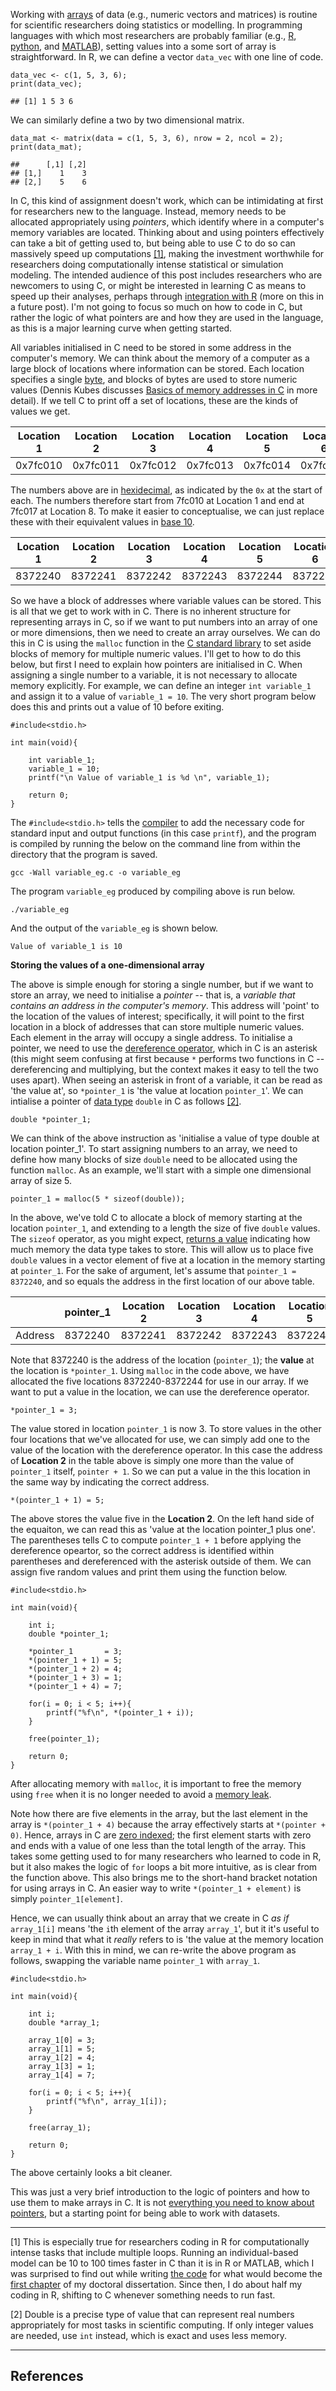 Working with
[arrays](https://en.wikipedia.org/wiki/Array_data_structure) of data
(e.g., numeric vectors and matrices) is routine for scientific
researchers doing statistics or modelling. In programming languages with
which most researchers are probably familiar (e.g.,
[R](https://www.r-project.org/), [python](https://www.python.org/), and
[MATLAB](https://uk.mathworks.com/products/matlab.html)), setting values
into a some sort of array is straightforward. In R, we can define a
vector `data_vec` with one line of code.

    data_vec <- c(1, 5, 3, 6);
    print(data_vec);

    ## [1] 1 5 3 6

We can similarly define a two by two dimensional matrix.

    data_mat <- matrix(data = c(1, 5, 3, 6), nrow = 2, ncol = 2);
    print(data_mat);

    ##      [,1] [,2]
    ## [1,]    1    3
    ## [2,]    5    6

In C, this kind of assignment doesn't work, which can be intimidating at
first for researchers new to the language. Instead, memory needs to be
allocated appropriately using *pointers*, which identify where in a
computer's memory variables are located. Thinking about and using
pointers effectively can take a bit of getting used to, but being able
to use C to do so can massively speed up computations [\[1\]](#foot1),
making the investment worthwhile for researchers doing computationally
intense statistical or simulation modeling. The intended audience of
this post includes researchers who are newcomers to using C, or might be
interested in learning C as means to speed up their analyses, perhaps
through [integration with R](http://adv-r.had.co.nz/C-interface.html)
(more on this in a future post). I'm not going to focus so much on how
to code in C, but rather the logic of what pointers are and how they are
used in the language, as this is a major learning curve when getting
started.

All variables initialised in C need to be stored in some address in the
computer's memory. We can think about the memory of a computer as a
large block of locations where information can be stored. Each location
specifies a single [byte](https://en.wikipedia.org/wiki/Byte), and
blocks of bytes are used to store numeric values (Dennis Kubes discusses
[Basics of memory addresses in
C](http://denniskubes.com/2012/08/17/basics-of-memory-addresses-in-c/)
in more detail). If we tell C to print off a set of locations, these are
the kinds of values we get.

<table>
<colgroup>
<col width="12%" />
<col width="12%" />
<col width="12%" />
<col width="12%" />
<col width="12%" />
<col width="12%" />
<col width="12%" />
<col width="12%" />
</colgroup>
<thead>
<tr class="header">
<th>Location 1</th>
<th>Location 2</th>
<th>Location 3</th>
<th>Location 4</th>
<th>Location 5</th>
<th>Location 6</th>
<th>Location 7</th>
<th>Location 8</th>
</tr>
</thead>
<tbody>
<tr class="odd">
<td>0x7fc010</td>
<td>0x7fc011</td>
<td>0x7fc012</td>
<td>0x7fc013</td>
<td>0x7fc014</td>
<td>0x7fc015</td>
<td>0x7fc016</td>
<td>0x7fc017</td>
</tr>
</tbody>
</table>

The numbers above are in
[hexidecimal](https://en.wikipedia.org/wiki/Hexadecimal), as indicated
by the `0x` at the start of each. The numbers therefore start from
7fc010 at Location 1 and end at 7fc017 at Location 8. To make it easier
to conceptualise, we can just replace these with their equivalent values
in [base 10](https://en.wikipedia.org/wiki/Decimal).

<table>
<colgroup>
<col width="12%" />
<col width="12%" />
<col width="12%" />
<col width="12%" />
<col width="12%" />
<col width="12%" />
<col width="12%" />
<col width="12%" />
</colgroup>
<thead>
<tr class="header">
<th>Location 1</th>
<th>Location 2</th>
<th>Location 3</th>
<th>Location 4</th>
<th>Location 5</th>
<th>Location 6</th>
<th>Location 7</th>
<th>Location 8</th>
</tr>
</thead>
<tbody>
<tr class="odd">
<td>8372240</td>
<td>8372241</td>
<td>8372242</td>
<td>8372243</td>
<td>8372244</td>
<td>8372245</td>
<td>8372246</td>
<td>8372247</td>
</tr>
</tbody>
</table>

So we have a block of addresses where variable values can be stored.
This is all that we get to work with in C. There is no inherent
structure for representing arrays in C, so if we want to put numbers
into an array of one or more dimensions, then we need to create an array
ourselves. We can do this in C is using the `malloc` function in the [C
standard library](https://en.wikipedia.org/wiki/C_standard_library) to
set aside blocks of memory for multiple numeric values. I'll get to how
to do this below, but first I need to explain how pointers are
initialised in C. When assigning a single number to a variable, it is
not necessary to allocate memory explicitly. For example, we can define
an integer `int variable_1` and assign it to a value of
`variable_1 = 10`. The very short program below does this and prints out
a value of 10 before exiting.

    #include<stdio.h>

    int main(void){

        int variable_1;
        variable_1 = 10;
        printf("\n Value of variable_1 is %d \n", variable_1);

        return 0;
    }

The `#include<stdio.h>` tells the
[compiler](https://en.wikipedia.org/wiki/Compiler) to add the necessary
code for standard input and output functions (in this case `printf`),
and the program is compiled by running the below on the command line
from within the directory that the program is saved.

    gcc -Wall variable_eg.c -o variable_eg

The program `variable_eg` produced by compiling above is run below.

    ./variable_eg

And the output of the `variable_eg` is shown below.

    Value of variable_1 is 10 

**Storing the values of a one-dimensional array**

The above is simple enough for storing a single number, but if we want
to store an array, we need to initialise a *pointer* -- that is, a
*variable that contains an address in the computer's memory*. This
address will 'point' to the location of the values of interest;
specifically, it will point to the first location in a block of
addresses that can store multiple numeric values. Each element in the
array will occupy a single address. To initialise a pointer, we need to
use the [dereference
operator](https://en.wikipedia.org/wiki/Dereference_operator), which in
C is an asterisk (this might seem confusing at first because `*`
performs two functions in C -- dereferencing and multiplying, but the
context makes it easy to tell the two uses apart). When seeing an
asterisk in front of a variable, it can be read as 'the value at', so
`*pointer_1` is 'the value at location `pointer_1`'. We can intialise a
pointer of [data type](https://en.wikipedia.org/wiki/C_data_types)
`double` in C as follows [\[2\]](#foot2).

    double *pointer_1;

We can think of the above instruction as 'initialise a value of type
double at location pointer\_1'. To start assigning numbers to an array,
we need to define how many blocks of size `double` need to be allocated
using the function `malloc`. As an example, we'll start with a simple
one dimensional array of size 5.

    pointer_1 = malloc(5 * sizeof(double));

In the above, we've told C to allocate a block of memory starting at the
location `pointer_1`, and extending to a length the size of five
`double` values. The `sizeof` operator, as you might expect, [returns a
value](https://en.wikipedia.org/wiki/Sizeof) indicating how much memory
the data type takes to store. This will allow us to place five `double`
values in a vector element of five at a location in the memory starting
at `pointer_1`. For the sake of argument, let's assume that
`pointer_1 = 8372240`, and so equals the address in the first location
of our above table.

<table>
<thead>
<tr class="header">
<th></th>
<th>pointer_1</th>
<th>Location 2</th>
<th>Location 3</th>
<th>Location 4</th>
<th>Location 5</th>
<th>...</th>
<th>Location 8</th>
</tr>
</thead>
<tbody>
<tr class="odd">
<td>Address</td>
<td>8372240</td>
<td>8372241</td>
<td>8372242</td>
<td>8372243</td>
<td>8372244</td>
<td>...</td>
<td>8372247</td>
</tr>
</tbody>
</table>

Note that 8372240 is the address of the location (`pointer_1`); the
**value** at the location is `*pointer_1`. Using `malloc` in the code
above, we have allocated the five locations 8372240-8372244 for use in
our array. If we want to put a value in the location, we can use the
dereference operator.

    *pointer_1 = 3;

The value stored in location `pointer_1` is now 3. To store values in
the other four locations that we've allocated for use, we can simply add
one to the value of the location with the dereference operator. In this
case the address of **Location 2** in the table above is simply one more
than the value of `pointer_1` itself, `pointer + 1`. So we can put a
value in the this location in the same way by indicating the correct
address.

    *(pointer_1 + 1) = 5;

The above stores the value five in the **Location 2**. On the left hand
side of the equaiton, we can read this as 'value at the location
pointer\_1 plus one'. The parentheses tells C to compute `pointer_1 + 1`
before applying the dereference opeartor, so the correct address is
identified within parentheses and dereferenced with the asterisk outside
of them. We can assign five random values and print them using the
function below.

    #include<stdio.h>

    int main(void){

        int i;
        double *pointer_1;
        
        *pointer_1       = 3;
        *(pointer_1 + 1) = 5;
        *(pointer_1 + 2) = 4;
        *(pointer_1 + 3) = 1;
        *(pointer_1 + 4) = 7;
        
        for(i = 0; i < 5; i++){
            printf("%f\n", *(pointer_1 + i));
        }

        free(pointer_1);

        return 0;
    }

After allocating memory with `malloc`, it is important to free the
memory using `free` when it is no longer needed to avoid a [memory
leak](https://en.wikipedia.org/wiki/Memory_leak).

Note how there are five elements in the array, but the last element in
the array is `*(pointer_1 + 4)` because the array effectively starts at
`*(pointer + 0)`. Hence, arrays in C are [zero
indexed](https://en.wikipedia.org/wiki/Zero-based_numbering); the first
element starts with zero and ends with a value of one less than the
total length of the array. This takes some getting used to for many
researchers who learned to code in R, but it also makes the logic of
`for` loops a bit more intuitive, as is clear from the function above.
This also brings me to the short-hand bracket notation for using arrays
in C. An easier way to write `*(pointer_1 + element)` is simply
`pointer_1[element]`.

Hence, we can usually think about an array that we create in C *as if*
`array_1[i]` means 'the `i`th element of the array `array_1`', but it
it's useful to keep in mind that what it *really* refers to is 'the
value at the memory location `array_1 + i`. With this in mind, we can
re-write the above program as follows, swapping the variable name
`pointer_1` with `array_1`.

    #include<stdio.h>

    int main(void){

        int i;
        double *array_1;
        
        array_1[0] = 3;
        array_1[1] = 5;
        array_1[2] = 4;
        array_1[3] = 1;
        array_1[4] = 7;
        
        for(i = 0; i < 5; i++){
            printf("%f\n", array_1[i]);
        }

        free(array_1);

        return 0;
    }

The above certainly looks a bit cleaner.

This was just a very brief introduction to the logic of pointers and how
to use them to make arrays in C. It is not [everything you need to know
about pointers](http://boredzo.org/pointers/), but a starting point for
being able to work with datasets.

------------------------------------------------------------------------

<a name="foot1">\[1\]</a> This is especially true for researchers coding
in R for computationally intense tasks that include multiple loops.
Running an individual-based model can be 10 to 100 times faster in C
than it is in R or MATLAB, which I was surprised to find out while
writing [the code](https://github.com/bradduthie/Duthie_and_Falcy_2013)
for what would become the [first
chapter](http://www.sciencedirect.com/science/article/pii/S0304380013000021)
of my doctoral dissertation. Since then, I do about half my coding in R,
shifting to C whenever something needs to run fast.

<a name="foot2">\[2\]</a> Double is a precise type of value that can
represent real numbers appropriately for most tasks in scientific
computing. If only integer values are needed, use `int` instead, which
is exact and uses less memory.

------------------------------------------------------------------------

References
----------
